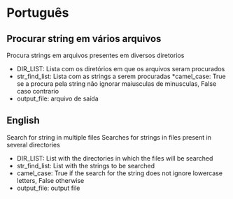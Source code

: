 # Português
## Procurar string em vários arquivos
Procura strings em arquivos presentes em diversos diretorios
* DIR_LIST: Lista com os diretórios em que os arquivos seram procurados
* str_find_list: Lista com as strings a serem procuradas
*camel_case: True se a procura pela string não ignorar maiusculas de minusculas, False caso contrario
* output_file: arquivo de saída

## English 
Search for string in multiple files
Searches for strings in files present in several directories
* DIR_LIST: List with the directories in which the files will be searched
* str_find_list: List with the strings to be searched
* camel_case: True if the search for the string does not ignore lowercase letters, False otherwise
* output_file: output file
